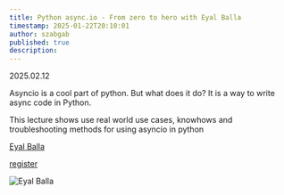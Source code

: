 ```yaml
---
title: Python async.io - From zero to hero with Eyal Balla
timestamp: 2025-01-22T20:10:01
author: szabgab
published: true
description:
---
```



2025.02.12

Asyncio is a cool part of python. But what does it do?
It is a way to write async code in Python.

This lecture shows use real world use cases, knowhows and troubleshooting methods for using asyncio in python

[Eyal Balla](https://www.linkedin.com/in/eyal-balla/)


<a class="button is-primary" href="https://www.meetup.com/code-mavens/events/305479458/">register</a>

![Eyal Balla](images/eyal-balla.jpeg)


